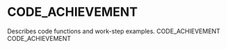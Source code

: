 # CODE_ACHIEVEMENT
Describes code functions and work-step examples.
CODE_ACHIEVEMENT
CODE_ACHIEVEMENT
